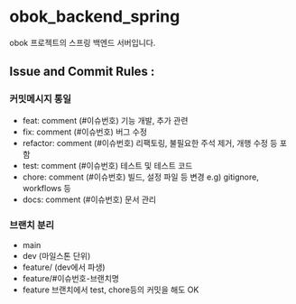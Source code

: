 # obok_backend_spring
obok 프로젝트의 스프링 백엔드 서버입니다.

## Issue and Commit Rules :
### 커밋메시지 통일
-  feat: comment (#이슈번호) 기능 개발, 추가 관련
- fix: comment (#이슈번호) 버그 수정
- refactor: comment (#이슈번호) 리팩토링, 불필요한 주석 제거, 개행 수정 등 포함
- test: comment (#이슈번호) 테스트 및 테스트 코드
- chore: comment (#이슈번호) 빌드, 설정 파일 등 변경 e.g) gitignore, workflows 등
- docs: comment (#이슈번호) 문서 관리

### 브랜치 분리
- main
- dev (마일스톤 단위)
- feature/ (dev에서 파생)
- feature/#이슈번호-브랜치명
- feature 브랜치에서 test, chore등의 커밋을 해도 OK
